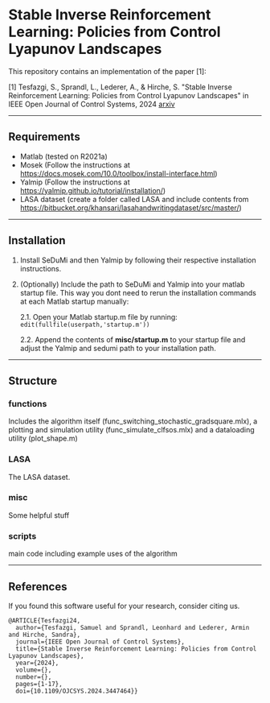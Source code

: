 # Stable Inverse Reinforcement Learning: Policies from Control Lyapunov Landscapes

This repository contains an implementation of the paper [1]:

[1] Tesfazgi, S., Sprandl, L., Lederer, A., & Hirche, S. "Stable Inverse Reinforcement Learning: Policies from Control Lyapunov Landscapes" in IEEE Open Journal of Control Systems, 2024 [arxiv](https://arxiv.org/abs/2405.08756)

---

## Requirements
- Matlab (tested on R2021a)
- Mosek (Follow the instructions at https://docs.mosek.com/10.0/toolbox/install-interface.html)
- Yalmip (Follow the instructions at https://yalmip.github.io/tutorial/installation/)
- LASA dataset (create a folder called LASA and include contents from https://bitbucket.org/khansari/lasahandwritingdataset/src/master/)
---
## Installation
1. Install SeDuMi and then Yalmip by following their respective installation instructions.
2. (Optionally) Include the path to SeDuMi and Yalmip into your matlab startup file. This way you dont need to rerun the installation commands at each Matlab startup manually:

    2.1. Open your Matlab startup.m file by running: ```edit(fullfile(userpath,'startup.m'))```

    2.2. Append the contents of **misc/startup.m** to your startup file and adjust the Yalmip and sedumi path to your installation path.

---
## Structure

### functions
Includes the algorithm itself (func_switching_stochastic_gradsquare.mlx), a plotting and simulation utility (func_simulate_clfsos.mlx) and a dataloading utility (plot_shape.m)

### LASA
The LASA dataset.

### misc
Some helpful stuff

### scripts
main code including example uses of the algorithm

---
## References
If you found this software useful for your research, consider citing us.
```
@ARTICLE{Tesfazgi24,
  author={Tesfazgi, Samuel and Sprandl, Leonhard and Lederer, Armin and Hirche, Sandra},
  journal={IEEE Open Journal of Control Systems}, 
  title={Stable Inverse Reinforcement Learning: Policies from Control Lyapunov Landscapes}, 
  year={2024},
  volume={},
  number={},
  pages={1-17},
  doi={10.1109/OJCSYS.2024.3447464}}
```

